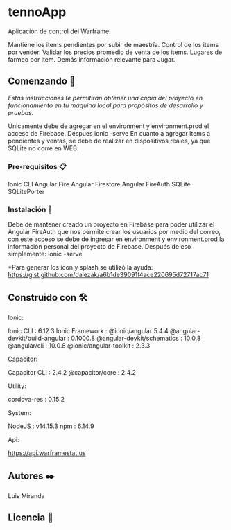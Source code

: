 # tennoApp

Aplicación de control del Warframe.

Mantiene los items pendientes por subir de maestría.
Control de los items por vender.
Validar los precios promedio de venta de los items.
Lugares de farmeo por item.
Demás información relevante para Jugar.

## Comenzando 🚀

_Estas instrucciones te permitirán obtener una copia del proyecto en funcionamiento en tu máquina local para propósitos de desarrollo y pruebas._
 
Únicamente debe de agregar en el environment y environment.prod el acceso de Firebase.
Despues ionic -serve
En cuanto a agregar items a pendientes y ventas, se debe de realizar en dispositivos reales, ya que SQLite no corre en WEB.

### Pre-requisitos 📋

Ionic CLI
Angular Fire
Angular Firestore
Angular FireAuth
SQLite
SQLitePorter


### Instalación 🔧

Debe de mantener creado un proyecto en Firebase para poder utilizar el Angular FireAuth que nos permite crear los usuarios por medio del correo, con este acceso se debe de ingresar en environment y environment.prod la información personal del proyecto de Firebase.
Después de eso simplemente:
ionic -serve

*Para generar los icon y splash se utilizó la ayuda: https://gist.github.com/dalezak/a6b1de39091f4ace220695d72717ac71   


## Construido con 🛠️

Ionic:

   Ionic CLI                     : 6.12.3
   Ionic Framework               : @ionic/angular 5.4.4
   @angular-devkit/build-angular : 0.1000.8
   @angular-devkit/schematics    : 10.0.8
   @angular/cli                  : 10.0.8
   @ionic/angular-toolkit        : 2.3.3

Capacitor:

   Capacitor CLI   : 2.4.2
   @capacitor/core : 2.4.2

Utility:

   cordova-res : 0.15.2

System:

   NodeJS : v14.15.3
   npm    : 6.14.9

Api:

  https://api.warframestat.us

## Autores ✒️

Luis Miranda

## Licencia 📄



